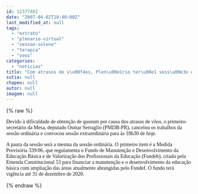 ```yaml
---
id: 12377482
date: "2007-04-02T18:40:00Z"
last_modified_at: null
tags:
  - "extrato"
  - "plenario-virtual"
  - "sessao-solene"
  - "terapia"
  - "voos"
categories:
  - "noticias"
title: "Com atrasos de v\u00f4os, Plen\u00e1rio ter\u00e1 sess\u00e3o extra"
sutia: null
chapeu: null
autor: null
imagem: null
---
```

{% raw %}
<p><P><FONT face=Verdana>Devido à dificuldade de obtenção de quorum por causa dos atrasos de vôos, o primeiro-secretário da Mesa, deputado Osmar Serraglio (PMDB-PR), cancelou os trabalhos da sessão ordinária e convocou sessão extraordinária para às 18h30 de hoje.</FONT></P></p>
<p><P><FONT face=Verdana>A pauta da sessão será a mesma da sessão ordinária. O primeiro item é a Medida Provisória 339/06, que regulamenta o Fundo de Manutenção e Desenvolvimento da Educação Básica e de Valorização dos Profissionais da Educação (Fundeb), criado pela Emenda Constitucional 53 para financiar a manutenção e o desenvolvimento da educação básica com ampliação das áreas atualmente abrangidas pelo Fundef. O fundo terá vigência até 31 de dezembro de 2020.</FONT></P> </p>
{% endraw %}